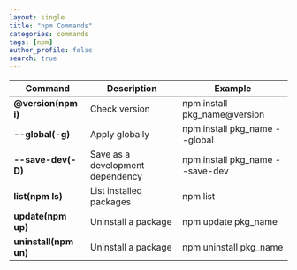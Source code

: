 ```yaml
---
layout: single
title: "npm Commands"
categories: commands
tags: [npm]
author_profile: false
search: true
---
```


| Command               | Description                      | Example                         |
| --------------------- | -------------------------------- | ------------------------------- |
| **@version(npm i)**   | Check version                    | npm install pkg_name@version    |
| **--global(-g)**      | Apply globally                   | npm install pkg_name --global   |
| **--save-dev(-D)**    | Save as a development dependency | npm install pkg_name --save-dev |
| **list(npm ls)**      | List installed packages          | npm list                        |
| **update(npm up)**    | Uninstall a package              | npm update pkg_name             |
| **uninstall(npm un)** | Uninstall a package              | npm uninstall pkg_name          |
